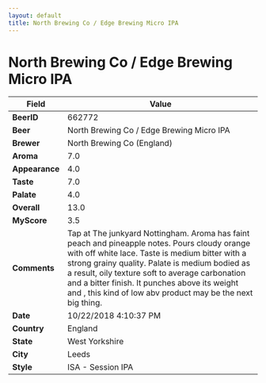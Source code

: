 ```yaml
---
layout: default
title: North Brewing Co / Edge Brewing Micro IPA
---
```


# North Brewing Co / Edge Brewing Micro IPA

| Field         | Value     |
|---------------|-----------|
| **BeerID** | 662772 |
| **Beer** | North Brewing Co / Edge Brewing Micro IPA |
| **Brewer** | North Brewing Co (England) |
| **Aroma** | 7.0 |
| **Appearance** | 4.0 |
| **Taste** | 7.0 |
| **Palate** | 4.0 |
| **Overall** | 13.0 |
| **MyScore** | 3.5 |
| **Comments** | Tap at The junkyard Nottingham. Aroma has faint peach and pineapple notes. Pours cloudy orange with off white lace. Taste is medium bitter with a strong grainy quality. Palate is medium bodied as a result, oily texture soft to average carbonation and a bitter finish. It punches above its weight and , this kind of low abv product may be the next big thing. |
| **Date** | 10/22/2018 4:10:37 PM |
| **Country** | England |
| **State** | West Yorkshire |
| **City** | Leeds |
| **Style** | ISA - Session IPA |
